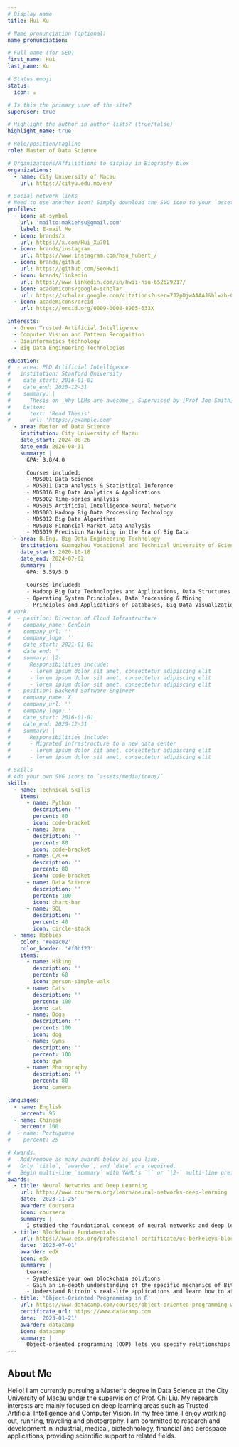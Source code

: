 ```yaml
---
# Display name
title: Hui Xu 

# Name pronunciation (optional)
name_pronunciation:

# Full name (for SEO)
first_name: Hui
last_name: Xu

# Status emoji
status:
  icon: ☕️

# Is this the primary user of the site?
superuser: true

# Highlight the author in author lists? (true/false)
highlight_name: true

# Role/position/tagline
role: Master of Data Science

# Organizations/Affiliations to display in Biography blox
organizations:
  - name: City University of Macau
    url: https://cityu.edu.mo/en/

# Social network links
# Need to use another icon? Simply download the SVG icon to your `assets/media/icons/` folder.
profiles:
  - icon: at-symbol
    url: 'mailto:makiehsu@gmail.com'
    label: E-mail Me
  - icon: brands/x
    url: https://x.com/Hui_Xu701
  - icon: brands/instagram
    url: https://www.instagram.com/hsu_hubert_/
  - icon: brands/github
    url: https://github.com/SeoHwii
  - icon: brands/linkedin
    url: https://www.linkedin.com/in/hwii-hsu-652629217/
  - icon: academicons/google-scholar
    url: https://scholar.google.com/citations?user=7J2pDjwAAAAJ&hl=zh-CN
  - icon: academicons/orcid
    url: https://orcid.org/0009-0008-8905-633X

interests:
  - Green Trusted Artificial Intelligence
  - Computer Vision and Pattern Recognition
  - Bioinformatics technology
  - Big Data Engineering Technologies

education:
#  - area: PhD Artificial Intelligence
#   institution: Stanford University
#    date_start: 2016-01-01
#    date_end: 2020-12-31
#    summary: |
#      Thesis on _Why LLMs are awesome_. Supervised by [Prof Joe Smith](https://example.com). Presented papers at 5 IEEE conferences with the contributions being published in 2 Springer journals.
#    button:
#      text: 'Read Thesis'
#      url: 'https://example.com'
  - area: Master of Data Science
    institution: City University of Macau
    date_start: 2024-08-26
    date_end: 2026-08-31
    summary: |
      GPA: 3.8/4.0

      Courses included:
      - MDS001 Data Science
      - MDS011 Data Analysis & Statistical Inference
      - MDS016 Big Data Analytics & Applications
      - MDS002 Time-series analysis
      - MDS015 Artificial Intelligence Neural Network
      - MDS003 Hadoop Big Data Processing Technology
      - MDS012 Big Data Algorithms
      - MDS018 Financial Market Data Analysis
      - MDS019 Precision Marketing in the Era of Big Data
  - area: B.Eng. Big Data Engineering Technology
    institution: Guangzhou Vocational and Technical University of Science and Technology
    date_start: 2020-10-18
    date_end: 2024-07-02
    summary: |
      GPA: 3.59/5.0
      
      Courses included:
      - Hadoop Big Data Technologies and Applications, Data Structures & Algorithm Design
      - Operating System Principles, Data Processing & Mining
      - Principles and Applications of Databases, Big Data Visualization Technology
# work:
#  - position: Director of Cloud Infrastructure
#    company_name: GenCoin
#    company_url: ''
#    company_logo: ''
#    date_start: 2021-01-01
#    date_end: ''
#    summary: |2-
#      Responsibilities include:
#      - lorem ipsum dolor sit amet, consectetur adipiscing elit
#      - lorem ipsum dolor sit amet, consectetur adipiscing elit
#      - lorem ipsum dolor sit amet, consectetur adipiscing elit
#  - position: Backend Software Engineer
#    company_name: X
#    company_url: ''
#    company_logo: ''
#    date_start: 2016-01-01
#    date_end: 2020-12-31
#    summary: |
#      Responsibilities include:
#      - Migrated infrastructure to a new data center
#      - lorem ipsum dolor sit amet, consectetur adipiscing elit
#      - lorem ipsum dolor sit amet, consectetur adipiscing elit

# Skills
# Add your own SVG icons to `assets/media/icons/`
skills:
  - name: Technical Skills
    items:
      - name: Python
        description: ''
        percent: 80
        icon: code-bracket
      - name: Java
        description: ''
        percent: 80
        icon: code-bracket
      - name: C/C++
        description: ''
        percent: 80
        icon: code-bracket
      - name: Data Science
        description: ''
        percent: 100
        icon: chart-bar
      - name: SQL
        description: ''
        percent: 40
        icon: circle-stack
  - name: Hobbies
    color: '#eeac02'
    color_border: '#f0bf23'
    items:
      - name: Hiking
        description: ''
        percent: 60
        icon: person-simple-walk
      - name: Cats
        description: ''
        percent: 100
        icon: cat
      - name: Dogs
        description: ''
        percent: 100
        icon: dog
      - name: Gyms
        description: ''
        percent: 100
        icon: gym
      - name: Photography
        description: ''
        percent: 80
        icon: camera

languages:
  - name: English
    percent: 95
  - name: Chinese
    percent: 100
#  - name: Portuguese
#    percent: 25

# Awards.
#   Add/remove as many awards below as you like.
#   Only `title`, `awarder`, and `date` are required.
#   Begin multi-line `summary` with YAML's `|` or `|2-` multi-line prefix and indent 2 spaces below.
awards:
  - title: Neural Networks and Deep Learning
    url: https://www.coursera.org/learn/neural-networks-deep-learning
    date: '2023-11-25'
    awarder: Coursera
    icon: coursera
    summary: |
      I studied the foundational concept of neural networks and deep learning. By the end, I was familiar with the significant technological trends driving the rise of deep learning; build, train, and apply fully connected deep neural networks; implement efficient (vectorized) neural networks; identify key parameters in a neural network’s architecture; and apply deep learning to your own applications.
  - title: Blockchain Fundamentals
    url: https://www.edx.org/professional-certificate/uc-berkeleyx-blockchain-fundamentals
    date: '2023-07-01'
    awarder: edX
    icon: edx
    summary: |
      Learned:
      - Synthesize your own blockchain solutions
      - Gain an in-depth understanding of the specific mechanics of Bitcoin
      - Understand Bitcoin’s real-life applications and learn how to attack and destroy Bitcoin, Ethereum, smart contracts and Dapps, and alternatives to Bitcoin’s Proof-of-Work consensus algorithm
  - title: 'Object-Oriented Programming in R'
    url: https://www.datacamp.com/courses/object-oriented-programming-with-s3-and-r6-in-r
    certificate_url: https://www.datacamp.com
    date: '2023-01-21'
    awarder: datacamp
    icon: datacamp
    summary: |
      Object-oriented programming (OOP) lets you specify relationships between functions and the objects that they can act on, helping you manage complexity in your code. This is an intermediate level course, providing an introduction to OOP, using the S3 and R6 systems. S3 is a great day-to-day R programming tool that simplifies some of the functions that you write. R6 is especially useful for industry-specific analyses, working with web APIs, and building GUIs.
---
```


## About Me

Hello! I am currently pursuing a Master's degree in Data Science at the City University of Macau under the supervision of Prof. Chi Liu. My research interests are mainly focused on deep learning areas such as Trusted Artificial Intelligence and Computer Vision. In my free time, I enjoy working out, running, traveling and photography. I am committed to research and development in industrial, medical, biotechnology, financial and aerospace applications, providing scientific support to related fields.
